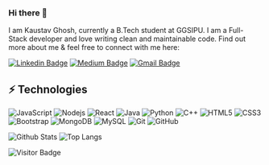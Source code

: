 ### Hi there 👋

I am Kaustav Ghosh, currently a B.Tech student at GGSIPU. I am a Full-Stack developer and love writing clean and maintainable code. Find out more about me & feel free to connect with me here:

[![Linkedin Badge](https://img.shields.io/badge/-Kaustav-blue?style=flat-square&logo=Linkedin&logoColor=white&link=https://www.linkedin.com/in/kaustav-ghosh-846881227/)](https://www.linkedin.com/in/kaustav-ghosh-846881227)
[![Medium Badge](https://img.shields.io/badge/rashedul-alam-12100E?style=flat-square&logo=medium&logoColor=white&link=https://rashedul-alam.medium.com/)](https://rashedul-alam.medium.com/)
[![Gmail Badge](https://img.shields.io/badge/-kaustav812004@gmail.com-c14438?style=flat-square&logo=Gmail&logoColor=white&link=mailto:kaustav812004@gmail.com)](mailto:kaustav812004@@gmail.com)


## ⚡ Technologies

![JavaScript](https://img.shields.io/badge/-JavaScript-black?style=flat-square&logo=javascript)
![Nodejs](https://img.shields.io/badge/-Nodejs-black?style=flat-square&logo=Node.js)
![React](https://img.shields.io/badge/-React-black?style=flat-square&logo=react)
![Java](https://img.shields.io/badge/-Java-00599C?style=flat-square&logo=Java)
![Python](https://img.shields.io/badge/-Python-black?style=flat-square&logo=Python)
![C++](https://img.shields.io/badge/-C++-00599C?style=flat-square&logo=c)
![HTML5](https://img.shields.io/badge/-HTML5-E34F26?style=flat-square&logo=html5&logoColor=white)
![CSS3](https://img.shields.io/badge/-CSS3-1572B6?style=flat-square&logo=css3)
![Bootstrap](https://img.shields.io/badge/-Bootstrap-563D7C?style=flat-square&logo=bootstrap)
![MongoDB](https://img.shields.io/badge/-MongoDB-black?style=flat-square&logo=mongodb)
![MySQL](https://img.shields.io/badge/-MySQL-black?style=flat-square&logo=mysql)
![Git](https://img.shields.io/badge/-Git-black?style=flat-square&logo=git)
![GitHub](https://img.shields.io/badge/-GitHub-181717?style=flat-square&logo=github)


![Github Stats](https://github-readme-stats.vercel.app/api?username=kaustav812004&count_private=true&show_icons=true&include_all_commits=true)
![Top Langs](https://github-readme-stats.vercel.app/api/top-langs/?username=kaustav812004&hide=TeX&layout=compact)

![Visitor Badge](https://visitor-badge.laobi.icu/badge?page_id=kaustav812004.kaustav812004)
